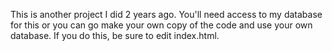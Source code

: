 This is another project I did 2 years ago. You'll need access to my database for this or you can go make your own copy of the code and use your own database. If you do this, be sure to edit index.html.
